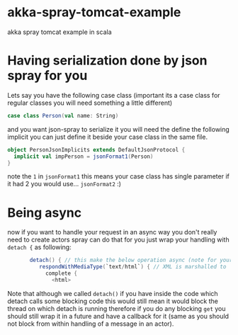 akka-spray-tomcat-example
=========================

akka spray tomcat example in scala

# Having serialization done by json spray for you

Lets say you have the following case class (important its a case class for regular classes you will need something a little different)

```scala
case class Person(val name: String)
```

and you want json-spray to serialize it you will need the define the following implicit
you can just define it beside your case class in the same file.

```scala
object PersonJsonImplicits extends DefaultJsonProtocol {
  implicit val impPerson = jsonFormat1(Person)
}
```

note the `1` in `jsonFormat1` this means your case class has single parameter if it had 2  you would use... `jsonFormat2` :)

# Being async
now if you want to handle your request in an async way you don't really need to create actors
spray can do that for you just wrap your handling with `detach {` as following:

```scala
       detach() { // this make the below operation async (note for your app to really be async you should  not block the underlying thread!)
          respondWithMediaType(`text/html`) { // XML is marshalled to `text/xml` by default, so we simply override here
            complete {
              <html>
```
Note that although we called `detach()` if you have inside the code which detach calls some blocking code
this would still mean it would block the thread on which detach is running therefore if you do any blocking `get` you should
still wrap it in a future and have a callback for it (same as you should not block from within handling of a message in an actor).